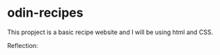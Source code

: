 # odin-recipes

This propject is a basic recipe website and I will be using html and CSS.

Reflection:

